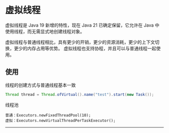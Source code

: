 # 虚拟线程

虚拟线程是 Java 19 新增的特性，现在 Java 21 已确定保留，它允许在 Java 中使用线程，而无需显式地创建线程对象。

虚拟线程与普通线程相比，具有更少的开销，更少的资源消耗，更少的上下文切换，更少的内存占用等优势。
虚拟线程也支持协程，并且可以与普通线程一起使用。

## 使用

线程的创建方式与普通线程基本一致

```java
Thread thread = Thread.ofVirtual().name("test").start(new Task());
```

线程池

```
普通：Executors.newFixedThreadPool(10);
虚拟：Executors.newVirtualThreadPerTaskExecutor();
```

----
